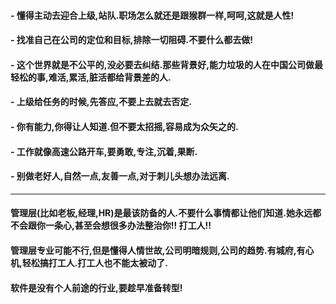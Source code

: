 
#### - 懂得主动去迎合上级,站队.职场怎么就还是跟猴群一样,呵呵,这就是人性!
#### - 找准自己在公司的定位和目标,排除一切阻碍.不要什么都去做!
#### - 这个世界就是不公平的,没必要去纠结.那些背景好,能力垃圾的人在中国公司做最轻松的事,难活,累活,脏活都给背景差的人.
#### - 上级给任务的时候,先答应,不要上去就去否定.
#### - 你有能力,你得让人知道.但不要太招摇,容易成为众矢之的.
#### - 工作就像高速公路开车,要勇敢,专注,沉着,果断.
#### - 别做老好人,自然一点,友善一点,对于刺儿头想办法远离.

-------------------------------------------------------------------------------------------------------------
#### 管理层(比如老板,经理,HR)是最该防备的人.不要什么事情都让他们知道.她永远都不会跟你一条心,甚至会想很多办法整治你!! 打工人!!
#### 管理层专业可能不行,但是懂得人情世故,公司明暗规则,公司的趋势.有城府,有心机,轻松搞打工人.打工人也不能太被动了.
#### 软件是没有个人前途的行业,要趁早准备转型!
